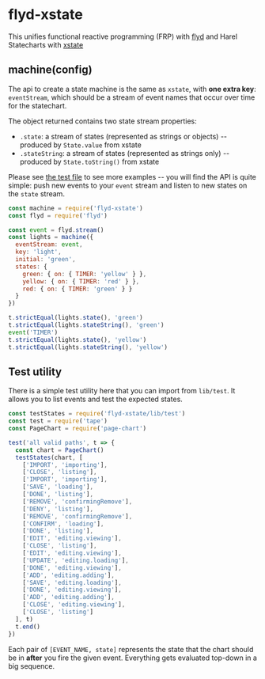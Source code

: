 # flyd-xstate

This unifies functional reactive programming (FRP) with [flyd](https://github.com/paldepind/flyd) and Harel Statecharts with [xstate](https://github.com/davidkpiano/xstate)

## machine(config)

The api to create a state machine is the same as `xstate`, with **one extra key**: `eventStream`, which should be a stream of event names that occur over time for the statechart.

The object returned contains two state stream properties:

* `.state`: a stream of states (represented as strings or objects) -- produced by `State.value` from xstate
* `.stateString`: a stream of states (represented as strings only) -- produced by `State.toString()` from xstate

Please see [the test file](/test/index.js) to see more examples -- you will find the API is quite simple: push new events to your `event` stream and listen to new states on the `state` stream.

```js
const machine = require('flyd-xstate')
const flyd = require('flyd')

const event = flyd.stream()
const lights = machine({
  eventStream: event,
  key: 'light',
  initial: 'green',
  states: {
    green: { on: { TIMER: 'yellow' } },
    yellow: { on: { TIMER: 'red' } },
    red: { on: { TIMER: 'green' } }
  }
})

t.strictEqual(lights.state(), 'green')
t.strictEqual(lights.stateString(), 'green')
event('TIMER')
t.strictEqual(lights.state(), 'yellow')
t.strictEqual(lights.stateString(), 'yellow')
```

## Test utility

There is a simple test utility here that you can import from `lib/test`. It allows you to list events and test the expected states.

```js
const testStates = require('flyd-xstate/lib/test')
const test = require('tape')
const PageChart = require('page-chart')

test('all valid paths', t => {
  const chart = PageChart()
  testStates(chart, [
    ['IMPORT', 'importing'],
    ['CLOSE', 'listing'],
    ['IMPORT', 'importing'],
    ['SAVE', 'loading'],
    ['DONE', 'listing'],
    ['REMOVE', 'confirmingRemove'],
    ['DENY', 'listing'],
    ['REMOVE', 'confirmingRemove'],
    ['CONFIRM', 'loading'],
    ['DONE', 'listing'],
    ['EDIT', 'editing.viewing'],
    ['CLOSE', 'listing'],
    ['EDIT', 'editing.viewing'],
    ['UPDATE', 'editing.loading'],
    ['DONE', 'editing.viewing'],
    ['ADD', 'editing.adding'],
    ['SAVE', 'editing.loading'],
    ['DONE', 'editing.viewing'],
    ['ADD', 'editing.adding'],
    ['CLOSE', 'editing.viewing'],
    ['CLOSE', 'listing']
  ], t)
  t.end()
})
```

Each pair of `[EVENT_NAME, state]` represents the state that the chart should be in **after** you fire the given event. Everything gets evaluated top-down in a big sequence.
